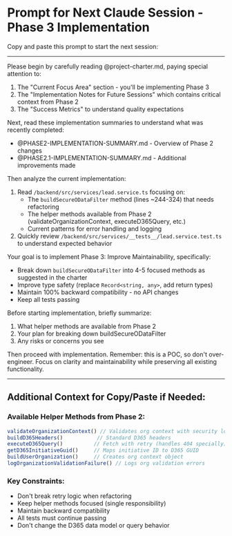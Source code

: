 # Prompt for Next Claude Session - Phase 3 Implementation

Copy and paste this prompt to start the next session:

---

Please begin by carefully reading @project-charter.md, paying special attention to:
1. The "Current Focus Area" section - you'll be implementing Phase 3
2. The "Implementation Notes for Future Sessions" which contains critical context from Phase 2
3. The "Success Metrics" to understand quality expectations

Next, read these implementation summaries to understand what was recently completed:
- @PHASE2-IMPLEMENTATION-SUMMARY.md - Overview of Phase 2 changes
- @PHASE2.1-IMPLEMENTATION-SUMMARY.md - Additional improvements made

Then analyze the current implementation:
1. Read `/backend/src/services/lead.service.ts` focusing on:
   - The `buildSecureODataFilter` method (lines ~244-324) that needs refactoring
   - The helper methods available from Phase 2 (validateOrganizationContext, executeD365Query, etc.)
   - Current patterns for error handling and logging
2. Quickly review `/backend/src/services/__tests__/lead.service.test.ts` to understand expected behavior

Your goal is to implement Phase 3: Improve Maintainability, specifically:
- Break down `buildSecureODataFilter` into 4-5 focused methods as suggested in the charter
- Improve type safety (replace `Record<string, any>`, add return types)
- Maintain 100% backward compatibility - no API changes
- Keep all tests passing

Before starting implementation, briefly summarize:
1. What helper methods are available from Phase 2
2. Your plan for breaking down buildSecureODataFilter
3. Any risks or concerns you see

Then proceed with implementation. Remember: this is a POC, so don't over-engineer. Focus on clarity and maintainability while preserving all existing functionality.

---

## Additional Context for Copy/Paste if Needed:

### Available Helper Methods from Phase 2:
```typescript
validateOrganizationContext() // Validates org context with security logging
buildD365Headers()           // Standard D365 headers
executeD365Query()          // Fetch with retry (handles 404 specially)
getD365InitiativeGuid()     // Maps initiative ID to D365 GUID
buildUserOrganization()     // Creates org context object
logOrganizationValidationFailure() // Logs org validation errors
```

### Key Constraints:
- Don't break retry logic when refactoring
- Keep helper methods focused (single responsibility)
- Maintain backward compatibility
- All tests must continue passing
- Don't change the D365 data model or query behavior
